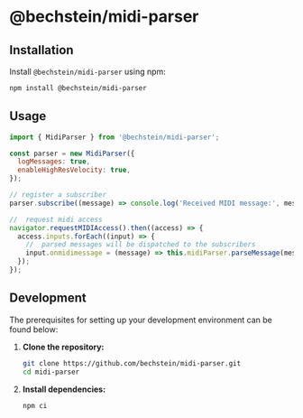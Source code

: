 # @bechstein/midi-parser

## Installation

Install `@bechstein/midi-parser` using npm:

```bash
npm install @bechstein/midi-parser
```

## Usage

```javascript
import { MidiParser } from '@bechstein/midi-parser';

const parser = new MidiParser({
  logMessages: true,
  enableHighResVelocity: true,
});

// register a subscriber
parser.subscribe((message) => console.log('Received MIDI message:', message));

//  request midi access
navigator.requestMIDIAccess().then((access) => {
  access.inputs.forEach((input) => {
    //  parsed messages will be dispatched to the subscribers
    input.onmidimessage = (message) => this.midiParser.parseMessage(message);
  });
});
```

## Development

The prerequisites for setting up your development environment can be found below:

1. **Clone the repository:**
   ```bash
   git clone https://github.com/bechstein/midi-parser.git
   cd midi-parser
   ```
2. **Install dependencies:**
   ```
   npm ci
   ```

